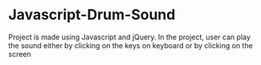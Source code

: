 # Javascript-Drum-Sound
Project is made using Javascript and jQuery. In the project, user can play the sound either by clicking on the keys on keyboard or by clicking on the screen 
